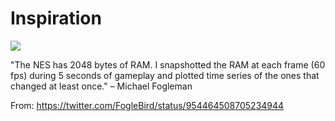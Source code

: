 # Inspiration

![](https://db-feed.s3.amazonaws.com/legacy/DT7vu7EX0AI0zMj-1516475726098.jpg)

"The NES has 2048 bytes of RAM. I snapshotted the RAM at each frame (60 fps) during 5 seconds of gameplay and plotted time series of the ones that changed at least once." – Michael Fogleman

From: https://twitter.com/FogleBird/status/954464508705234944